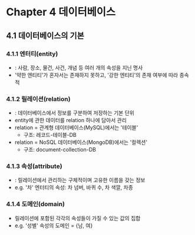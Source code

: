 # Chapter 4 데이터베이스
## 4.1 데이터베이스의 기본
### 4.1.1 엔터티(entity)
- : 사람, 장소, 물건, 사건, 개념 등 여러 개의 속성을 지닌 명사
- '약한 엔티티'가 혼자서는 존재하지 못하고, '강한 엔티티'의 존재 여부에 따라 종속적
### 4.1.2 릴레이션(relation)
- : 데이터베이스에서 정보를 구분하여 저장하는 기본 단위
- entity에 관한 데이터를 relation 하나에 담아서 관리
- relation = 관계형 데이터베이스(MySQL)에서는 '테이블'
  - 구조: 레코드-테이블-DB
- relation = NoSQL 데이터베이스(MongoDB)에서는 '컬렉션'
  - 구조: document-collection-DB
### 4.1.3 속성(attribute)
- : 릴레이션에서 관리하는 구체적이며 고유한 이름을 갖는 정보
- e.g. '차' 엔터티의 속성: 차 넘버, 바퀴 수, 차 색깔, 차종
### 4.1.4 도메인(domain)
- 릴레이션에 포함된 각각의 속성들이 가질 수 있는 값의 집합
- e.g. '성별' 속성의 도메인 = {남, 여}
